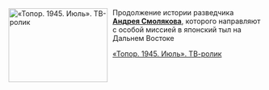 <!--2025-05-01 08:00:32-->
<div class="yb">
  <div class="rss kino_kino"><a href="https://www.kino-teatr.ru/video/49071/" title="«Топор. 1945. Июль». ТВ-ролик"><img src="https://www.kino-teatr.ru/video/1/7/49071/poster.jpg" width="196" height="147" align="left" hspace="5" style="margin: 0px 10px 0px 5px" alt="«Топор. 1945. Июль». ТВ-ролик"/></a>Продолжение истории разведчика <a href=https://www.kino-teatr.ru/kino/acter/m/ros/3992/bio/ target=_blank><strong>Андрея Смолякова</strong></a>, которого направляют с особой миссией в японский тыл на Дальнем Востоке <p class="titl"><a href="https://www.kino-teatr.ru/video/49071/">«Топор. 1945. Июль». ТВ-ролик</a></p></div>
</div>
